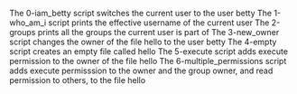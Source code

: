 The 0-iam_betty script switches the current user to the user betty
The 1-who_am_i script prints the effective username of the current user
The 2-groups prints all the groups the current user is part of
The 3-new_owner  script changes the owner of the file hello to the user betty
The 4-empty script creates an empty file called hello
The 5-execute script adds execute permission to the owner of the file hello
The 6-multiple_permissions script adds execute permisssion to the owner and the group owner, and read permission to others, to the file hello
